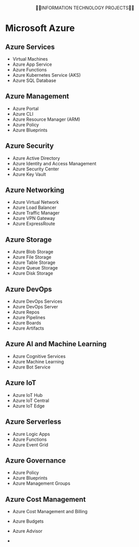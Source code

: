 <p style="text-align:center">👨‍💻INFORMATION TECHNOLOGY PROJECTS👨‍💻</p>
<p style="text-align:center"></p>



# Microsoft Azure

## Azure Services

- Virtual Machines
- Azure App Service
- Azure Functions
- Azure Kubernetes Service (AKS)
- Azure SQL Database

## Azure Management

- Azure Portal
- Azure CLI
- Azure Resource Manager (ARM)
- Azure Policy
- Azure Blueprints

## Azure Security

- Azure Active Directory
- Azure Identity and Access Management
- Azure Security Center
- Azure Key Vault

## Azure Networking

- Azure Virtual Network
- Azure Load Balancer
- Azure Traffic Manager
- Azure VPN Gateway
- Azure ExpressRoute

## Azure Storage

- Azure Blob Storage
- Azure File Storage
- Azure Table Storage
- Azure Queue Storage
- Azure Disk Storage

## Azure DevOps

- Azure DevOps Services
- Azure DevOps Server
- Azure Repos
- Azure Pipelines
- Azure Boards
- Azure Artifacts

## Azure AI and Machine Learning

- Azure Cognitive Services
- Azure Machine Learning
- Azure Bot Service

## Azure IoT

- Azure IoT Hub
- Azure IoT Central
- Azure IoT Edge

## Azure Serverless

- Azure Logic Apps
- Azure Functions
- Azure Event Grid

## Azure Governance

- Azure Policy
- Azure Blueprints
- Azure Management Groups

## Azure Cost Management

- Azure Cost Management and Billing
- Azure Budgets
- Azure Advisor


- 

<!---
klcollier/klcollier is a ✨ special ✨ repository because its `README.md` (this file) appears on your GitHub profile.
You can click the Preview link to take a look at your changes.
--->
